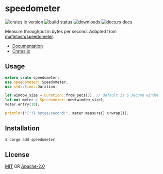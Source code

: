 # speedometer
[![crates.io version][1]][2] [![build status][3]][4]
[![downloads][5]][6] [![docs.rs docs][7]][8]

Measure throughput in bytes per second. Adapted from
[mafintosh/speedometer](https://github.com/mafintosh/speedometer).

- [Documentation][8]
- [Crates.io][2]

## Usage
```rust
extern crate speedometer;
use speedometer::Speedometer;
use std::time::Duration;

let window_size = Duration::from_secs(5); // default is 5 second window size
let mut meter = Speedometer::new(window_size);
meter.entry(10);

println!("{:?} bytes/second!", meter.measure().unwrap());
```

## Installation
```sh
$ cargo add speedometer
```

## License
[MIT](./LICENSE-MIT) OR [Apache-2.0](./LICENSE-APACHE)

[1]: https://img.shields.io/crates/v/speedometer.svg?style=flat-square
[2]: https://crates.io/crates/speedometer
[3]: https://img.shields.io/travis/datrs/speedometer.svg?style=flat-square
[4]: https://travis-ci.org/datrs/speedometer
[5]: https://img.shields.io/crates/d/speedometer.svg?style=flat-square
[6]: https://crates.io/crates/speedometer
[7]: https://docs.rs/speedometer/badge.svg
[8]: https://docs.rs/speedometer
